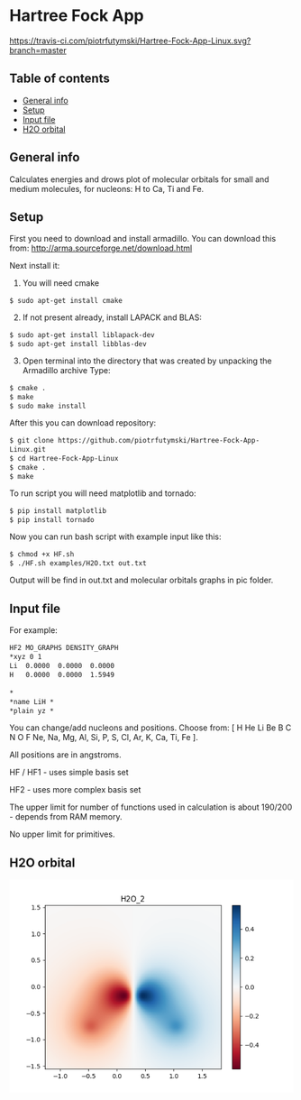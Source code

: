 # Hartree Fock App 
https://travis-ci.com/piotrfutymski/Hartree-Fock-App-Linux.svg?branch=master

## Table of contents
* [General info](#general-info)
* [Setup](#setup)
* [Input file](#input-file)
* [H2O orbital](#H2O-orbital)

## General info

Calculates energies and drows plot of molecular orbitals for small and medium molecules, for nucleons: H to Ca, Ti and Fe.
	
## Setup

First you need to download and install armadillo.
You can download this from: http://arma.sourceforge.net/download.html

Next install it:
1. You will need cmake

```
$ sudo apt-get install cmake
```
2. If not present already, install LAPACK and BLAS:
```
$ sudo apt-get install liblapack-dev
$ sudo apt-get install libblas-dev
```
3. Open terminal into the directory that was created by unpacking the Armadillo archive
Type:
```
$ cmake .
$ make
$ sudo make install
```

After this you can download repository:

```
$ git clone https://github.com/piotrfutymski/Hartree-Fock-App-Linux.git
$ cd Hartree-Fock-App-Linux
$ cmake .
$ make
```
To run script you will need matplotlib and tornado:

```
$ pip install matplotlib
$ pip install tornado
```

Now you can run bash script with example input like this:

```
$ chmod +x HF.sh
$ ./HF.sh examples/H2O.txt out.txt
```
Output will be find in out.txt and molecular orbitals graphs in pic folder.

## Input file

For example:
```
HF2 MO_GRAPHS DENSITY_GRAPH 
*xyz 0 1
Li 	0.0000 	0.0000 	0.0000
H 	0.0000 	0.0000 	1.5949

*
*name LiH *
*plain yz *
```
You can change/add nucleons and positions. Choose from: [ H He Li Be B C N O F Ne, Na, Mg, Al, Si, P, S, Cl, Ar, K, Ca, Ti, Fe ].

All positions are in angstroms.

HF / HF1 - uses simple basis set

HF2 - uses more complex basis set

The upper limit for number of functions used in calculation is about 190/200 - depends from RAM memory.

No upper limit for primitives.

## H2O orbital

![alt text](https://github.com/piotrfutymski/Hartree-Fock-App-Linux/blob/master/pic/H2O_2.png)
